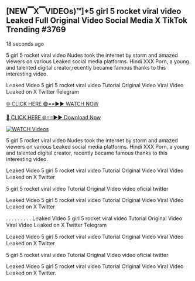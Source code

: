 ## [NEW▔X▔VIDEOs)™]*5 girl 5 rocket viral video Leaked Full Original Video Social Media X TikTok Trending #3769

18 seconds ago

5 girl 5 rocket viral video Nudes took the internet by storm and amazed viewers on various Leaked social media platforms. Hindi XXX Porn, a young and talented digital creator,recently became famous thanks to this interesting video.

L𝚎aked Video 5 girl 5 rocket viral video Tutorial Original Video Viral Video L𝚎aked on X Twitter Telegram

[🌐 CLICK HERE 🟢==►► WATCH NOW](https://dekho-ki-hoy-07-2k25.blogspot.com/2025/01/viral-tv.html)

[🔴 CLICK HERE 🌐==►► Download Now](https://dekho-ki-hoy-07-2k25.blogspot.com/2025/01/viral-tv.html)

[![WATCH Videos](https://i.imgur.com/ydURGbz.png)](https://dekho-ki-hoy-07-2k25.blogspot.com/2025/01/viral-tv.html)

5 girl 5 rocket viral video Nudes took the internet by storm and amazed viewers on various Leaked social media platforms. Hindi XXX Porn, a young and talented digital creator, recently became famous thanks to this interesting video.

L𝚎aked Video 5 girl 5 rocket viral video Tutorial Original Video Viral Video L𝚎aked on X Twitter

5 girl 5 rocket viral video Tutorial Original Video video oficial twitter

L𝚎aked Video 5 girl 5 rocket viral video Tutorial Original Video Viral Video L𝚎aked on X Twitter

. . . . . . . . . L𝚎aked Video 5 girl 5 rocket viral video Tutorial Original Video Viral Video L𝚎aked on X Twitter Telegram

L𝚎aked Video 5 girl 5 rocket viral video Tutorial Original Video Viral Video L𝚎aked on X Twitter

5 girl 5 rocket viral video Tutorial Original Video video oficial twitter

L𝚎aked Video 5 girl 5 rocket viral video Tutorial Original Video Viral Video L𝚎aked on X Twitter.